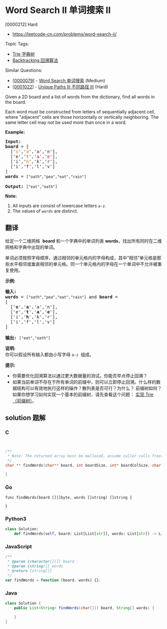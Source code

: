 # Word Search II 单词搜索 II

[0000212] Hard

- https://leetcode-cn.com/problems/word-search-ii/

Topic Tags:

- [Trie 字典树](https://leetcode-cn.com/tag/trie/)
- [Backtracking 回溯算法](https://leetcode-cn.com/tag/backtracking/)

Similar Questions:

- [[0000079](https://leetcode-cn.com/problems/word-search/)] - [Word Search 单词搜索](./0000079.word-search.md) (Medium)
- [[0001022](https://leetcode-cn.com/problems/unique-paths-iii/)] - [Unique Paths III 不同路径 III](./0001022.unique-paths-iii.md) (Hard)

Given a 2D board and a list of words from the dictionary, find all words in the board.

Each word must be constructed from letters of sequentially adjacent cell, where "adjacent" cells are those horizontally or vertically neighboring. The same letter cell may not be used more than once in a word.

**Example:**

<pre><strong>Input:</strong> 
<b>board </b>= [
  ['<span style="color:#d70">o</span>','<span style="color:#d70">a</span>','a','n'],
  ['e','<span style="color:#d30">t</span>','<span style="color:#d00">a</span>','<span style="color:#d00">e</span>'],
  ['i','<span style="color:#d70">h</span>','k','r'],
  ['i','f','l','v']
]
<b>words</b> = <code>["oath","pea","eat","rain"]</code>

<strong>Output:&nbsp;</strong><code>["eat","oath"]</code>
</pre>

**Note:**

1.  All inputs are consist of lowercase letters `a-z`.
2.  The values of `words` are distinct.

## 翻译

给定一个二维网格  **board** 和一个字典中的单词列表 **words**，找出所有同时在二维网格和字典中出现的单词。

单词必须按照字母顺序，通过相邻的单元格内的字母构成，其中“相邻”单元格是那些水平相邻或垂直相邻的单元格。同一个单元格内的字母在一个单词中不允许被重复使用。

**示例:**

<pre><strong>输入:</strong> 
<strong>words</strong> = <code>["oath","pea","eat","rain"]</code> and <strong>board </strong>=
[
  ['<strong>o</strong>','<strong>a</strong>','a','n'],
  ['e','<strong>t</strong>','<strong>a</strong>','<strong>e</strong>'],
  ['i','<strong>h</strong>','k','r'],
  ['i','f','l','v']
]

<strong>输出:&nbsp;</strong><code>["eat","oath"]</code></pre>

**说明:**  
你可以假设所有输入都由小写字母 `a-z`  组成。

**提示:**

- 你需要优化回溯算法以通过更大数据量的测试。你能否早点停止回溯？
- 如果当前单词不存在于所有单词的前缀中，则可以立即停止回溯。什么样的数据结构可以有效地执行这样的操作？散列表是否可行？为什么？ 前缀树如何？如果你想学习如何实现一个基本的前缀树，请先查看这个问题： [实现 Trie（前缀树）](/problems/implement-trie-prefix-tree/description/)。

## solution 题解

### C

```c


/**
 * Note: The returned array must be malloced, assume caller calls free().
 */
char ** findWords(char** board, int boardSize, int* boardColSize, char ** words, int wordsSize, int* returnSize){

}
```

### Go

```golang
func findWords(board [][]byte, words []string) []string {

}
```

### Python3

```python
class Solution:
    def findWords(self, board: List[List[str]], words: List[str]) -> List[str]:
```

### JavaScript

```javascript
/**
 * @param {character[][]} board
 * @param {string[]} words
 * @return {string[]}
 */
var findWords = function (board, words) {};
```

### Java

```java
class Solution {
    public List<String> findWords(char[][] board, String[] words) {

    }
}
```

